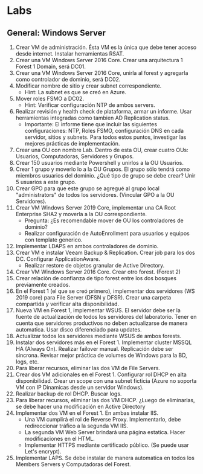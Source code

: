# Labs

## General: Windows Server

1. Crear VM de administración. Ésta VM es la única que debe tener acceso desde internet. Instalar herramientas RSAT.
2. Crear una VM Windows Server 2016 Core. Crear una arquitectura 1 Forest 1 Domain, será DC01. 
3. Crear una VM Windows Server 2016 Core, unirla al forest y agregarla como controlador de dominio, será DC02.
4. Modificar nombre de sitio y crear subnet correspondiente.
   * Hint: La subnet es que se creó en Azure.
5. Mover roles FSMO a DC02.
    * Hint: Verificar configuración NTP de ambos servers.
6. Realizar revisión y health check de plataforma, armar un informe. Usar herramientas integradas como tambien AD Replication status.
    * Importante: El informe tiene que incluir las siguientes configuraciones: NTP, Roles FSMO, configuración DNS en cada servidor, sitios y subnets. Para todos estos puntos, investigar las mejores prácticas de implementación.
7. Crear una OU con nombre Lab. Dentro de esta OU, crear cuatro OUs: Usuarios, Computadoras, Servidores y Grupos.
8. Crear 150 usuarios mediante Powershell y unirlos a la OU Usuarios.
9. Crear 1 grupo y moverlo lo a la OU Grupos. El grupo sólo tendrá como miembros usuarios del dominio. ¿Qué tipo de grupo se debe crear? Unir 5 usuarios a este grupo.
10. Crear GPO para que este grupo se agregué al grupo local "administrators" de todos los servidores. (Vincular GPO a la OU Servidores).
11. Crear VM Windows Server 2019 Core, implementar una CA Root Enterprise SHA2 y moverla  a la OU correspondiente.
    * Pregunta: ¿Es recomendable mover de OU los controladores de dominio?
    * Realizar configuración de AutoEnrollment para usuarios y equipos con template generico.
12. Implementar LDAPS en ambos controladores de dominio.
13. Crear VM e instalar Veeam Backup & Replication. Crear job para los dos DC. Configurar ApplicationAware.
    * Realizar restore de objetos granular de Active Directory.
14. Crear VM Windows Server 2016 Core. Crear otro forest. (Forest 2)
15. Crear relación de confianza de tipo forest entre los dos bosques previamente creados.
16. En el Forest 1 (el que se creó primero), implementar dos servidores (WS 2019 core) para File Server (DFSN y DFSR). Crear una carpeta compartida y verificar alta disponibilidad.
17. Nueva VM en Forest 1, implementar WSUS. El servidor debe ser la fuente de actualización de todos los servidores del laboratorio. Tener en cuenta que servidores productivos no deben actualizarse de manera automatica. Usar disco diferenciado para updates.
18. Actualizar todos los servidores mediante WSUS de ambos forests. 
19. Instalar dos servidores más en el Forest 1. Implementar cluster MSSQL HA (Always On). Realizar failover manual. Replicación debe ser sincrona. Revisar mejor práctica de volumes de Windows para la BD, logs, etc.
20. Para liberar recursos, eliminar las dos VM de File Servers.
21. Crear dos VM adicionales en el Forest 1. Configurar rol DHCP en alta disponibilidad. Crear un scope con una subnet ficticia (Azure no soporta VM con IP Dinamicas desde un servidor Windows).
22. Realizar backup de rol DHCP. Buscar logs.
23. Para liberar recursos, eliminar las dos VM DHCP. ¿Luego de eliminarlas, se debe hacer una modificación en Active Directory
24. Implementar dos VM  en el Forest 1. En ambas instalar IIS.
    * Una VM cumplirá el rol de Reverse Proxy. Implementarlo, debe redireccionar tráfico a la segunda VM IIS.
    * La segunda VM Web Server brindará una página estatica. Hacer modificaciones en el HTML.
    * Implementar HTTPS mediante certificado público. (Se puede usar Let's encrypt).
25. Implementar LAPS. Se debe instalar de manera automatica en todos los Members Servers y Computadoras del Forest.
